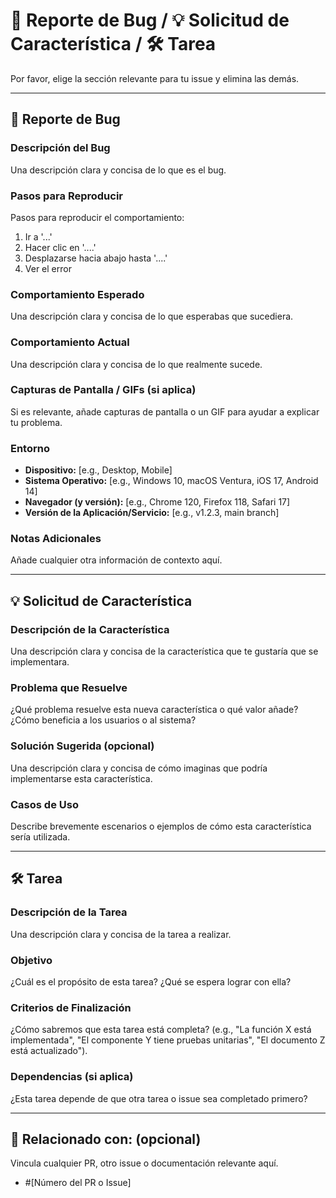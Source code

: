 # 🐛 Reporte de Bug / 💡 Solicitud de Característica / 🛠️ Tarea

Por favor, elige la sección relevante para tu issue y elimina las demás.

---

## 🐛 Reporte de Bug

### Descripción del Bug
Una descripción clara y concisa de lo que es el bug.

### Pasos para Reproducir
Pasos para reproducir el comportamiento:
1. Ir a '...'
2. Hacer clic en '....'
3. Desplazarse hacia abajo hasta '....'
4. Ver el error

### Comportamiento Esperado
Una descripción clara y concisa de lo que esperabas que sucediera.

### Comportamiento Actual
Una descripción clara y concisa de lo que realmente sucede.

### Capturas de Pantalla / GIFs (si aplica)
Si es relevante, añade capturas de pantalla o un GIF para ayudar a explicar tu problema.

### Entorno
* **Dispositivo:** [e.g., Desktop, Mobile]
* **Sistema Operativo:** [e.g., Windows 10, macOS Ventura, iOS 17, Android 14]
* **Navegador (y versión):** [e.g., Chrome 120, Firefox 118, Safari 17]
* **Versión de la Aplicación/Servicio:** [e.g., v1.2.3, main branch]

### Notas Adicionales
Añade cualquier otra información de contexto aquí.

---

## 💡 Solicitud de Característica

### Descripción de la Característica
Una descripción clara y concisa de la característica que te gustaría que se implementara.

### Problema que Resuelve
¿Qué problema resuelve esta nueva característica o qué valor añade? ¿Cómo beneficia a los usuarios o al sistema?

### Solución Sugerida (opcional)
Una descripción clara y concisa de cómo imaginas que podría implementarse esta característica.

### Casos de Uso
Describe brevemente escenarios o ejemplos de cómo esta característica sería utilizada.

---

## 🛠️ Tarea

### Descripción de la Tarea
Una descripción clara y concisa de la tarea a realizar.

### Objetivo
¿Cuál es el propósito de esta tarea? ¿Qué se espera lograr con ella?

### Criterios de Finalización
¿Cómo sabremos que esta tarea está completa? (e.g., "La función X está implementada", "El componente Y tiene pruebas unitarias", "El documento Z está actualizado").

### Dependencias (si aplica)
¿Esta tarea depende de que otra tarea o issue sea completado primero?

---

## 🔗 Relacionado con: (opcional)

Vincula cualquier PR, otro issue o documentación relevante aquí.

* #[Número del PR o Issue]
